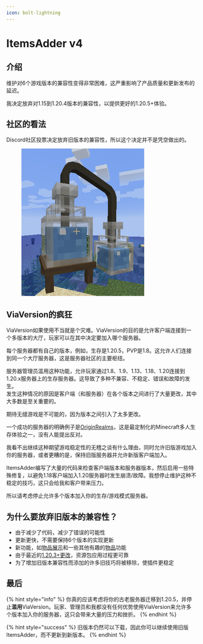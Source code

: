 ```yaml
---
icon: bolt-lightning
---
```


# ItemsAdder v4

## 介绍

维护对6个游戏版本的兼容性变得非常困难，这严重影响了产品质量和更新发布的延迟。

我决定放弃对1.15到1.20.4版本的兼容性，以提供更好的1.20.5+体验。

## 社区的看法

Discord社区投票决定放弃旧版本的兼容性，所以这个决定并不是凭空做出的。

<figure><img src=".gitbook/assets/image (11).png" alt=""><figcaption></figcaption></figure>

## ViaVersion的疯狂

ViaVersion如果使用不当就是个灾难。ViaVersion的目的是允许客户端连接到一个多版本的大厅，玩家可以在其中决定要加入哪个服务器。

每个服务器都有自己的版本，例如，生存是1.20.5，PVP是1.8。这允许人们连接到同一个大厅服务器，这是服务器社区的主要枢纽。

服务器管理员滥用这种功能，允许玩家通过1.8、1.9、1.13、1.18、1.20连接到1.20.x服务器上的生存服务器。这导致了多种不兼容、不稳定、错误和故障的发生。\
发生这种情况的原因是客户端（和服务器）在各个版本之间进行了大量更改，其中大多数是至关重要的。

期待无缝游戏是不可能的，因为版本之间引入了太多更改。

一个成功的服务器的明确例子是[OriginRealms](https://originrealms.com)，这是最定制化的Minecraft多人生存体验之一，没有人能提出反对。

我看不出继续这种期望游戏稳定性的无稽之谈有什么理由，同时允许旧版游戏加入你的服务器，或者更糟的是，保持旧版服务器并允许新版客户端加入。

ItemsAdder编写了大量的代码来检查客户端版本和服务器版本，然后启用一些特殊修复，以避免1.18客户端加入1.20服务器时发生崩溃/故障。我想停止维护这种不稳定的技巧，这只会给我和客户带来压力。

所以请考虑停止允许多个版本加入你的生存/游戏模式服务器。

## 为什么要放弃旧版本的兼容性？

* 由于减少了代码，减少了错误的可能性
* 更新更快，不需要保持6个版本的实现更新
* 新功能，如[物品展示](https://github.com/PluginBugs/Issues-ItemsAdder/issues/2458)和一些其他有趣的[物品](https://github.com/PluginBugs/Issues-ItemsAdder/issues/3536)功能
* 由于最近的[1.20.3+更改](https://github.com/PluginBugs/Issues-ItemsAdder/issues/3585)，资源包应用过程更可靠
* 为了增加旧版本兼容性而添加的许多旧技巧将被移除，使插件更稳定

## 最后

{% hint style="info" %}
你真的应该考虑将你的古老服务器迁移到1.20.5，并停止**滥用**ViaVersion。玩家、管理员和我都没有任何优势使用ViaVersion来允许多个版本加入你的服务器，这只会带来大量的压力和挫折。
{% endhint %}

{% hint style="success" %}
旧版本仍然可以下载，因此你可以继续使用旧版ItemsAdder，而不更新到新版本。
{% endhint %}
